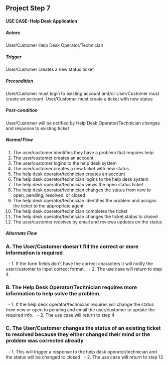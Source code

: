 ## Project Step 7
#### USE CASE: Help Desk Application
##### Actors
User/Customer
Help Desk Operator/Technician

##### Trigger
User/Customer creates a new status ticket

##### Precondition
User/Customer must login to existing account and/or
User/Customer must create an account 
User/Customer must create a ticket with new status

##### Post-condition
User/Customer will be notified by Help Desk Operator/Technician changes and response to existing ticket

##### Normal Flow
1. The user/customer identifies they have a problem that requires help
2. The user/customer creates an account 
3. The user/customer logins to the help desk system
4. The user/customer creates a new ticket with new status
5. The help desk operator/technician creates an account
6. The help desk operator/technician logins to the help desk system
7. The help desk operator/technician views the open status ticket
8. The help desk operator/technician changes the status from new to open, pending, resolved, or closed 
9. The help desk operator/technician identifies the problem and assigns the ticket to the appropriate agent
10. The help desk operator/technician completes the ticket
11. The help desk operator/technician changes the ticket status to closed
12. The user/customer receives by email and reviews updates on the status


##### Alternate Flow
### A. The User/Customer doesn't fill the correct or more information is required 
 	- 1. If the form fields don't have the correct characters it will notify the user/customer to input correct format.
 	- 2. The use case will return to step 4
 
### B. The Help Desk Operator/Technician requires more information to help solve the problem. 
 	- 1. If the help desk operator/technician requires will change the status from new or open to pending and email the user/customer to update the required info.
 	- 2. The use case will return to step 4
 
### C. The User/Customer changes the status of an existing ticket to resolved because they either changed their mind or the problem was corrected already
 	- 1. This will trigger a response to the help desk operator/technician and the status will be changed to closed
 	- 2. The use case will return to step 12